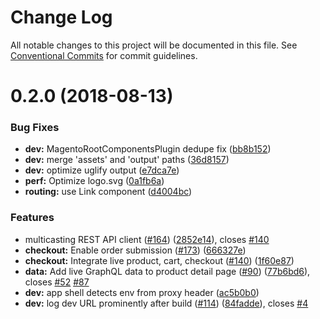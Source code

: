 # Change Log

All notable changes to this project will be documented in this file.
See [Conventional Commits](https://conventionalcommits.org) for commit guidelines.

<a name="0.2.0"></a>
# 0.2.0 (2018-08-13)


### Bug Fixes

* **dev:** MagentoRootComponentsPlugin dedupe fix ([bb8b152](https://github.com/magento-research/pwa-studio/commit/bb8b152))
* **dev:** merge 'assets' and 'output' paths ([36d8157](https://github.com/magento-research/pwa-studio/commit/36d8157))
* **dev:** optimize uglify output ([e7dca7e](https://github.com/magento-research/pwa-studio/commit/e7dca7e))
* **perf:** Optimize logo.svg ([0a1fb6a](https://github.com/magento-research/pwa-studio/commit/0a1fb6a))
* **routing:** use Link component ([d4004bc](https://github.com/magento-research/pwa-studio/commit/d4004bc))


### Features

* multicasting REST API client ([#164](https://github.com/magento-research/pwa-studio/issues/164)) ([2852e14](https://github.com/magento-research/pwa-studio/commit/2852e14)), closes [#140](https://github.com/magento-research/pwa-studio/issues/140)
* **checkout:** Enable order submission ([#173](https://github.com/magento-research/pwa-studio/issues/173)) ([666327e](https://github.com/magento-research/pwa-studio/commit/666327e))
* **checkout:** Integrate live product, cart, checkout ([#140](https://github.com/magento-research/pwa-studio/issues/140)) ([1f60e87](https://github.com/magento-research/pwa-studio/commit/1f60e87))
* **data:** Add live GraphQL data to product detail page ([#90](https://github.com/magento-research/pwa-studio/issues/90)) ([77b6bd6](https://github.com/magento-research/pwa-studio/commit/77b6bd6)), closes [#52](https://github.com/magento-research/pwa-studio/issues/52) [#87](https://github.com/magento-research/pwa-studio/issues/87)
* **dev:** app shell detects env from proxy header ([ac5b0b0](https://github.com/magento-research/pwa-studio/commit/ac5b0b0))
* **dev:** log dev URL prominently after build ([#114](https://github.com/magento-research/pwa-studio/issues/114)) ([84fadde](https://github.com/magento-research/pwa-studio/commit/84fadde)), closes [#4](https://github.com/magento-research/pwa-studio/issues/4)
